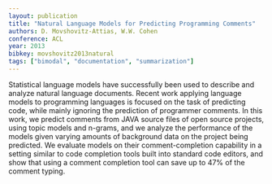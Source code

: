 ```yaml
---
layout: publication
title: "Natural Language Models for Predicting Programming Comments"
authors: D. Movshovitz-Attias, W.W. Cohen
conference: ACL
year: 2013
bibkey: movshovitz2013natural
tags: ["bimodal", "documentation", "summarization"]
---
```

Statistical language models have successfully been used to describe and analyze
natural language documents. Recent work
applying language models to programming languages is focused on the task
of predicting code, while mainly ignoring
the prediction of programmer comments.
In this work, we predict comments from
JAVA source files of open source projects,
using topic models and n-grams, and we
analyze the performance of the models
given varying amounts of background data
on the project being predicted. We evaluate models on their comment-completion
capability in a setting similar to code completion tools built into standard code
editors, and show that using a comment
completion tool can save up to 47% of the
comment typing.

